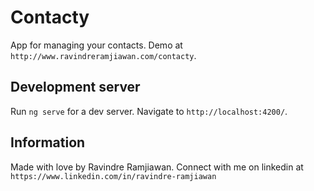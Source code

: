 # Contacty

App for managing your contacts. Demo at `http://www.ravindreramjiawan.com/contacty`.

## Development server

Run `ng serve` for a dev server. Navigate to `http://localhost:4200/`.

## Information

Made with love by Ravindre Ramjiawan. Connect with me on linkedin at `https://www.linkedin.com/in/ravindre-ramjiawan`
